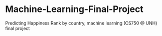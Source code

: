 # Machine-Learning-Final-Project
Predicting Happiness Rank by country, machine learning (CS750 @ UNH) final project
